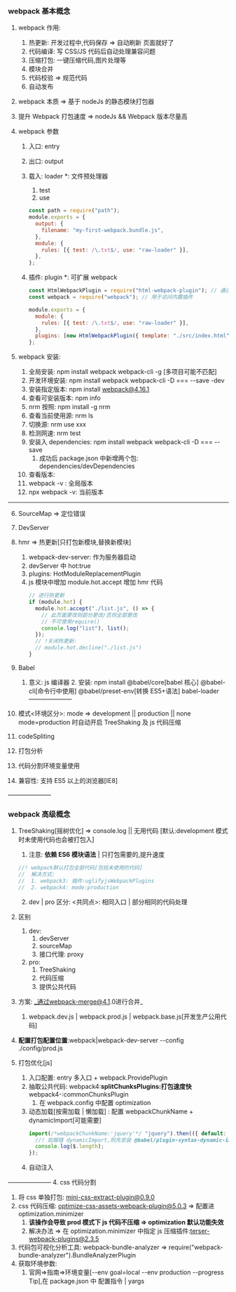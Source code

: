 ### webpack 基本概念

1. webpack 作用:
   1. 热更新: 开发过程中,代码保存 => 自动刷新 页面就好了
   2. 代码编译: 写 CSS/JS 代码后自动处理兼容问题
   3. 压缩打包: 一键压缩代码,图片处理等
   4. 模块合并
   5. 代码校验 => 规范代码
   6. 自动发布
2. webpack 本质 => 基于 nodeJs 的静态模块打包器
3. 提升 Webpack 打包速度 => nodeJs && Webpack 版本尽量高
4. webpack 参数

   1. 入口: entry
   2. 出口: output
   3. 载入: loader \*: 文件预处理器

      1. test
      2. use

      ```js
      const path = require("path");
      module.exports = {
        output: {
          filename: "my-first-webpack.bundle.js",
        },
        module: {
          rules: [{ test: /\.txt$/, use: "raw-loader" }],
        },
      };
      ```

   4. 插件: plugin \*: 可扩展 webpack

      ```js
      const HtmlWebpackPlugin = require("html-webpack-plugin"); // 通过 npm 安装
      const webpack = require("webpack"); // 用于访问内置插件

      module.exports = {
        module: {
          rules: [{ test: /\.txt$/, use: "raw-loader" }],
        },
        plugins: [new HtmlWebpackPlugin({ template: "./src/index.html" })],
      };
      ```

5. webpack 安装:
   1. 全局安装: npm install webpack webpack-cli -g [多项目可能不匹配]
   2. 开发环境安装: npm install webpack webpack-cli -D === --save -dev
   3. 安装指定版本: npm install webpack@4.16.1
   4. 查看可安装版本: npm info
   5. nrm 按照: npm install -g nrm
   6. 查看当前使用源: nrm ls
   7. 切换源: nrm use xxx
   8. 检测网速: nrm test
   9. 安装入 dependencies: npm install webpack webpack-cli -D === --save
      1. 成功后 package.json 中新增两个包: dependencies/devDependencies
   10. 查看版本:
   11. webpack -v : 全局版本
   12. npx webpack -v: 当前版本

---

6. SourceMap => 定位错误
7. DevServer
8. hmr => 热更新[只打包新模块,替换新模块]
   1. webpack-dev-server: 作为服务器启动
   2. devServer 中 hot:true
   3. plugins: HotModuleReplacementPlugin
   4. js 模块中增加 module.hot.accept 增加 hmr 代码
      ```js
      // 进行热更新
      if (module.hot) {
        module.hot.accept("./list.js", () => {
          // 此页面更改则部分更改/否则全部更改
          // 不可使用require()
          console.log("list"), list();
        });
        // !关闭热更新:
        // module.hot.decline("./list.js")
      }
      ```
9. Babel

   1. 意义: js 编译器 2. 安装: npm install @babel/core[babel 核心] @babel-cli[命令行中使用] @babel/preset-env[转换 ES5+语法] babel-loader
      ———————

10. 模式<环境区分>: mode => development || production || none mode=production 时自动开启 TreeShaking 及 js 代码压缩
11. codeSpliting
12. 打包分析
13. 代码分割环境变量使用
14. 兼容性: 支持 ES5 以上的浏览器[IE8]

———————

### webpack 高级概念

1. TreeShaking[摇树优化] => console.log || 无用代码 [默认:development 模式时未使用代码也会被打包入]

   1. 注意: **依赖 ES6 模块语法** | 只打包需要的,提升速度

   ```js
   //! webpack默认打包全部代码[包括未使用的代码]
   //  解决方式:
   //  1. webpack3: 插件:uglifyjsWebpackPlugins
   //  2. webpack4: mode:production
   ```

   2. dev | pro 区分: <共同点>: 相同入口 | 部分相同的代码处理

2. 区别
   1. dev:
      1. devServer
      2. sourceMap
      3. 接口代理: proxy
   2. pro:
      1. TreeShaking
      2. 代码压缩
      3. 提供公共代码
3. 方案: _通过webpack-merge@4.1.0进行合并_
   1. webpack.dev.js | webpack.prod.js | webpack.base.js[开发生产公用代码]
4. **配置打包配置位置**:webpack|webpack-dev-server --config ./config/prod.js
5. 打包优化[js]
   1. 入口配置: entry 多入口 + webpack.ProvidePlugin
   2. 抽取公共代码: webpack4:**splitChunksPlugins:打包速度快** webpack4-:commonChunksPlugin
      1. 在 webpack.config 中配置 optimization
   3. 动态加载[按需加载 | 懒加载] : 配置 webpackChunkName + dynamicImport[可能需要]
      ```js
      import(/*webpackChunkName:'jquery'*/ "jquery").then(({ default: $ }) => {
        //! 如报错 dynamicImport,则先安装 @babel/plugin-syntax-dynamic-import并于 .babelrc 中配置
        console.log($.length);
      });
      ```
   4. 自动注入

——————— 4. css 代码分割

1.  将 css 单独打包: mini-css-extract-plugin@0.9.0
2.  css 代码压缩: optimize-css-assets-webpack-plugin@5.0.3 => 配置进 optimization.minimizer
    1. **该操作会导致 prod 模式下 js 代码不压缩 => optimization 默认功能失效**
    2. 解决办法 => 在 optimization.minimizer 中指定 js 压缩插件:terser-webpack-plugins@2.3.5
3.  代码包可视化分析工具: webpack-bundle-analyzer => require("webpack-bundle-analyzer").BundleAnalyzerPlugin
4.  获取环境参数:
    1.  官网=>指南=>环境变量[--env goal=local --env production --progress Tip],在 package.json 中 配置指令 | yargs
